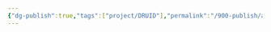 ```yaml
---
{"dg-publish":true,"tags":["project/DRUID"],"permalink":"/900-publish/a/druid/","dgPassFrontmatter":true}
---
```



